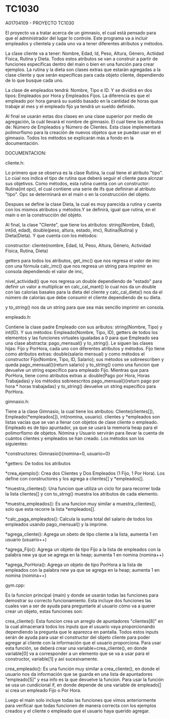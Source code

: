 # TC1030
A01704109 - PROYECTO TC1030 


El proyecto va a tratar acerca de un gimnasio, el cual está pensado para que el administrador del lugar lo controle. 
Este programa va a incluir empleados y clientela y cada uno va a tener diferentes atributos y métodos. 

La clase cliente va a tener: Nombre, Edad, Id, Peso, Altura, Género, Actiidad Física, Rutina y Dieta.
Todos estos atributos se van a construir a partir de funciones específicas dentro del main o bien en una función para crear ejemplos. 
La rutina y la dieta son clases extras que estarán agregadas a la clase cliente y que serán específicas para cada objeto cliente, dependiendo de lo que busque cada uno.

La clase de empleados tendrá: Nombre, Tipo e ID. Y se dividirá en dos tipos: Empleados por Hora y Empleados Fijos. La diferencia es que el empleado por hora ganará su sueldo basado en la cantidad de horas que trabaje al mes y el empleado fijo ya tendrá un sueldo definido.

Al final se usarán estas dos clases en una clase superior por medio de agregación, la cuál llevará el nombre de gimnasio. El cual tiene los atributos de: Número de Empleados y Número de Clientes. Esta clase implementará polimorfismo para la creación de nuevos objetos que se puedan usar en el gimnasio. Todos los métodos se explicarán más a fondo en la documentación.

DOCUMENTACION:

cliente.h:

   Lo primero que se observa es la clase Rutina, la cual tiene el atributo "tipo". Lo cúal nos indica el tipo de rutina que deberá seguir el cliente para alcnzar sus objetivos. Como métodos, esta rutina cuenta con un constructor: Rutina(int opc), el cual contiene una serie de ifs que definiran al atributo "tipo". Opc se determinará en el main o en la construcción del objeto.

  Despues se define la clase Dieta, la cual es muy parecida a rutina y cuenta con los mismos atributos y métodos.Y se definirá, igual que rutina, en el main o en la construcción del objeto.

Al final, la clase "Cliente", que tiene los atributos: string(Nombre, Edad), int(id, edad), double(peso, altura, estado, imc), Rutina(Rutina) y Dieta(Dieta). Y que cuenta con los métodos: 

  constructor: cliente(nombre, Edad, Id, Peso, Altura, Género, Actividad Física, Rutina, Dieta)
  
  getters para todos los atributos, get_imc() que nos regresa el valor de imc con una fórmula
  calc_imc() que nos regresa un string para imprimir en consola dependiendo el valor de imc, 
  
  nivel_actividad() que nos regresa un double dependiendo de "estado" para definir un valor a multiplicar en calc_cal_mant() lo cual nos da un double con las calorias basales para la dieta del cliente y calc_cal_dieta() nos da el número de calorías que debe consumir el cliente dependiendo de su dieta. 
  
  y to_string() nos da un string para que sea más sencillo imprimir en consola.


empleado.h:

  Contiene la clase padre Empleado con sus aributos: string(Nombre, Tipo) y int(ID). Y sus métodos: Empleado(Nombre, Tipo, ID), getters de todos los elementos y las funciones virtuales igualadas a 0 para que Empleado sea una clase abstracta: pago_mensual() y to_string(). Le siguen las clases hijas: Fijo y PorHora, cada uno con diferentes atributos y métodos. Fijo tiene como atributos extras: double(salario mensual) y como métodos el constructor Fijo(Nombre, Tipo, ID, Salario); sus métodos se sobreescriben y queda pago_mensual(){return salario} y to_string() como una funcion que devuelve un string específico para empleado Fijo. Mientras que para PorHora, tiene como atributos extras a: double(Pago por Hora, Horas Trabajadas) y los métodos sobreescritos pago_mensual(){return pago por hora * horas trabajadas} y to_string() devuelve un string específico para PorHora.


gimnasio.h:

  Tiene a la clase Gimnasio, la cual tiene los atributos: Cliente(clientes[]), Empleado(*empleados[]), int(nomina, usuario). clientes y *empleados son listas vacías que se van a llenar con objetos de clase cliente o empleado. Empleado es de tipo apuntador, ya que se usará la memoria heap para el polimorfismo de objetos. Nómina y Usuario servirán para llevar la cuenta de cuántos clientes y empleados se han creado. Los métodos son los siguientes:
  
  *constructores: Gimnasio(){nomina=0, usuario=0}
  
  *getters: De todos los atributos
  
  *crea_ejemplo(): Crea dos Clientes y Dos Empleados (1 Fijo, 1 Por Hora). Los define con constructores y los agrega a clientes[] y *empleados[].
  
  *muestra_clientes(): Una funcion que utiliza un ciclo for para recorrer toda la lista clientes[] y con to_strng() muestra los atributos de cada elemento.
  
  *muestra_empleados(): Es una funcion muy similar a muestra_clientes(), solo que esta recorre la lista *empleados[].
  
  *calc_paga_empleados(): Calcula la suma total del salario de todos los empleados usando pago_mensual() y la imprime.
  
  *agrega_cliente(): Agrega un obeto de tipo cliente a la lista, aumenta 1 en usuario (usuario++)
  
  *agrega_Fijo(): Agrega un objeto de tipo Fijo a la lista de empleados con la palabra new ya que se agrega en la heap; aumenta 1 en nomina (nomina++)
  
  *agrega_PorHora(): Agrega un objeto de tipo PorHora a la lista de empleados con la palabra new ya que se agrega en la heap; aumenta 1 en nomina (nomina++)


gym.cpp:

  Es la funcion principal (main) y donde se usarán todas las funciones para demostrar su correcto funcionamiento. 
  Esta incluye dos funciones las cuales van a ser de ayuda para preguntarle al usuario cómo va a querer crear un objeto, estas funciones son:
  
  crea_cliente(): Esta funcion crea un arreglo de apuntadores "clientes[8]" en la cual almacenará todos los inputs que el usuario vaya proporcionando dependiendo la pregunta que le aparezca en pantalla. Todos estos inputs serán de ayuda para usar el constructor del objeto cliente para poder agregar al cliente con la información que el usuario proporciona. Para usar esta función, se deberá crear una variable=crea_cliente(), en donde variable[0] va a corresponder a un elemento que se va a usar para el constructor, variable[1] y así sucesivamente. 
  
  crea_empleado(): Es una función muy similar a crea_cliente(), en donde el usuario nos da información que se guarda en una lista de apuntadores "empleado[5]" y esa info es la que devuelve la funcion. Para usar la función se usa un cundicional if, en donde depende de una variable de empleado[] si crea un empleado Fijo o Por Hora.
  
  Luego el main solo incluye todas las funciones que vimos anteriormente para verificar que todas funcionen de manera correcta con los ejemplos creados y el cliente o empleado que el usuario haya querido agregar.
